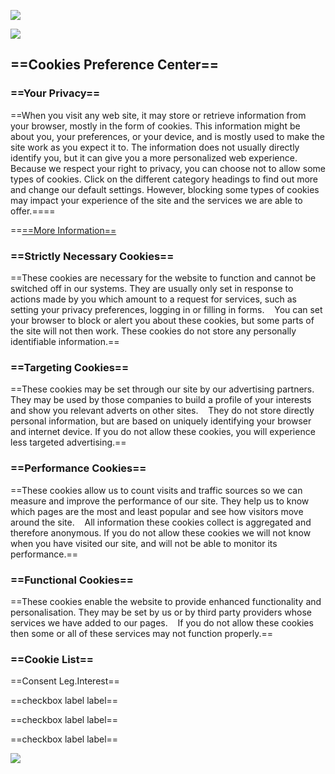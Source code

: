 [![](https://s3.amazonaws.com/coursera_assets/meta_images/generated/XDP/XDP~COURSE!~codio-advanced-django-building-blog/XDP~COURSE!~codio-advanced-django-building-blog.jpeg)](https://s3.amazonaws.com/coursera_assets/meta_images/generated/XDP/XDP~COURSE!~codio-advanced-django-building-blog/XDP~COURSE!~codio-advanced-django-building-blog.jpeg)

[![](https://cdn.cookielaw.org/logos/3e5657ed-0ab7-410b-95c6-ac68153c5668/a5631904-c2e8-407c-8481-ac7ee7f58040/830d9fa8-2c14-45a7-8afa-abc4792137f2/coursera-logo-full-rgb.png)](https://cdn.cookielaw.org/logos/3e5657ed-0ab7-410b-95c6-ac68153c5668/a5631904-c2e8-407c-8481-ac7ee7f58040/830d9fa8-2c14-45a7-8afa-abc4792137f2/coursera-logo-full-rgb.png)

## ==Cookies Preference Center==

### ==Your Privacy==

==When you visit any web site, it may store or retrieve information from your browser, mostly in the form of cookies. This information might be about you, your preferences, or your device, and is mostly used to make the site work as you expect it to. The information does not usually directly identify you, but it can give you a more personalized web experience. Because we respect your right to privacy, you can choose not to allow some types of cookies. Click on the different category headings to find out more and change our default settings. However, blocking some types of cookies may impact your experience of the site and the services we are able to offer.====  
  
==[==More Information==](https://www.coursera.org/about/cookies)

### ==Strictly Necessary Cookies==

==These cookies are necessary for the website to function and cannot be switched off in our systems. They are usually only set in response to actions made by you which amount to a request for services, such as setting your privacy preferences, logging in or filling in forms.    You can set your browser to block or alert you about these cookies, but some parts of the site will not then work. These cookies do not store any personally identifiable information.==

### ==Targeting Cookies==

==These cookies may be set through our site by our advertising partners. They may be used by those companies to build a profile of your interests and show you relevant adverts on other sites.    They do not store directly personal information, but are based on uniquely identifying your browser and internet device. If you do not allow these cookies, you will experience less targeted advertising.==

### ==Performance Cookies==

==These cookies allow us to count visits and traffic sources so we can measure and improve the performance of our site. They help us to know which pages are the most and least popular and see how visitors move around the site.    All information these cookies collect is aggregated and therefore anonymous. If you do not allow these cookies we will not know when you have visited our site, and will not be able to monitor its performance.==

### ==Functional Cookies==

==These cookies enable the website to provide enhanced functionality and personalisation. They may be set by us or by third party providers whose services we have added to our pages.    If you do not allow these cookies then some or all of these services may not function properly.==

### ==Cookie List==

==Consent Leg.Interest==

==checkbox label label==

==checkbox label label==

==checkbox label label==

[![](https://cdn.cookielaw.org/logos/static/powered_by_logo.svg)](https://cdn.cookielaw.org/logos/static/powered_by_logo.svg)